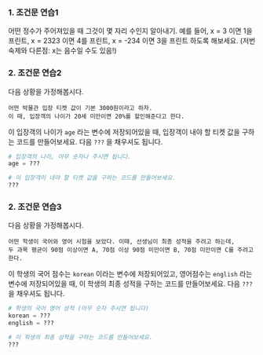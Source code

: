 ### 1. 조건문 연습1

어떤 정수가 주어져있을 때 그것이 몇 자리 수인지 알아내기.
예를 들어, x = 3 이면 1을 프린트, x = 2323 이면 4를 프린트,
x = -234 이면 3을 프린트 하도록 해보세요. (저번 숙제와 다른점: x는 음수일 수도 있음!)

### 2. 조건문 연습2
다음 상황을 가정해봅시다.
```
어떤 박물관 입장 티켓 값이 기본 3000원이라고 하자.  
이 때, 입장객의 나이가 20세 미만이면 20%를 할인해준다고 한다.
```
이 입장객의 나이가 `age` 라는 변수에 저장되어있을 때, 
입장객이 내야 할 티켓 값을 구하는 코드를 만들어보세요.
다음 `???` 을 채우셔도 됩니다.
```python
# 입장객의 나이, 아무 숫자나 주시면 됩니다.
age = ???

# 이 입장객이 내야 할 티켓 값을 구하는 코드를 만들어보세요.
???
```

### 2. 조건문 연습3
다음 상황을 가정해봅시다.
```
어떤 학생이 국어와 영어 시험을 보았다. 이때, 선생님이 최종 성적을 주려고 하는데, 
두 과목 평균이 90점 이상이면 A, 70점 이상 90점 미만이면 B, 70점 미만이면 C를 주려고 한다.  
```
이 학생의 국어 점수는 `korean` 이라는 변수에 저장되어있고, 영어점수는 `english` 라는 변수에 저장되어있을 때, 
이 학생의 최종 성적을 구하는 코드를 만들어보세요.
다음 `???` 을 채우셔도 됩니다.
```python
# 학생의 국어 영어 성적 (아무 숫자 주시면 됩니다)
korean = ???
english = ???

# 이 힉생의 최종 성적을 구하는 코드를 만들어보세요.
???
```